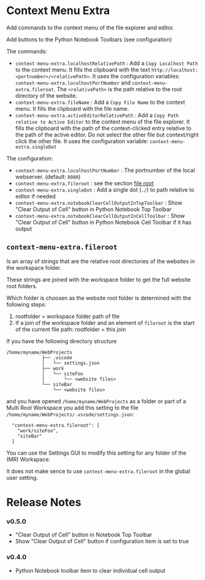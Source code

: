 # Context Menu Extra

Add commands to the context menu of the file explorer and editor.

Add buttons to the Python Notebook Toolbars (see configuration)

The commands:

* `context-menu-extra.localhostRelativePath` : Add a `Copy Localhost Path` to the context menu. It fills the clipboard with the text `http://localhost:<portnumber>/<relativePath>`. It uses the configuration variables: `context-menu-extra.localhostPortNumber` and `context-menu-extra.fileroot`. The `<relativePath>` is the path relative to the root directory of the website.
* `context-menu-extra.fileName` : Add a `Copy File Name` to the context menu. It fills the clipboard with the file name.
* `context-menu-extra.activeEditorRelativePath` : Add a `Copy Path relative to Active Editor` to the context menu of the file explorer. It fills the clipboard with the path of the context-clicked entry relative to the path of the active editor. Do not select the other file but context/right click the other file. It uses the configuration variable: `context-menu-extra.singleDot`

The configuration:

* `context-menu-extra.localhostPortNumber` : The portnumber of the local webserver. (default: `8080`)
* `context-menu-extra.fileroot` : see the section [file root](#context-menu-extra.fileroot)
* `context-menu-extra.singleDot` : Add a single dot (`./`) to path relative to editor if needed
* `context-menu-extra.notebookClearCellOutputInTopToolbar` : Show "Clear Output of Cell" button in Python Notebook Top Toolbar
* `context-menu-extra.notebookClearCellOutputInCellToolbar` : Show "Clear Output of Cell" button in Python Notebook Cell Toolbar if it has output

## `context-menu-extra.fileroot`

Is an array of strings that are the relative root directories of the websites in the workspace folder.

These strings are joined with the workspace folder to get the full website root folders.

Which folder is choosen as the website root folder is determined with the following steps:

1. rootfolder = workspace folder path of file
1. If a join of the workspace folder and an element of `fileroot` is the start of the current file path: rootfolder =  this join

If you have the following directory structure

```
/home/myname/WebProjects
             ├── .vscode
             │   └── settings.json
             ├── work
             │   └── siteFoo
             │       └── <website files>
             └── siteBar
                 └── <website files>
```

and you have opened `/home/myname/WebProjects` as a folder or part of a Multi Root Workspace you add this setting to the file `/home/myname/WebProjects/.vscode/settings.json`:

```
  "context-menu-extra.fileroot": [
    "work/siteFoo",
    "siteBar"
  ]
```

You can use the Settings GUI to modify this setting for any folder of the (MR) Workspace.

It does not make sence to use `context-menu-extra.fileroot` in the global user setting.

# Release Notes

### v0.5.0
* "Clear Output of Cell" button in Notebook Top Toolbar
* Show "Clear Output of Cell" button if configuration item is set to true

### v0.4.0
* Python Notebook toolbar item to clear individual cell output
